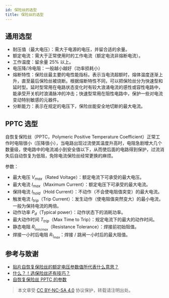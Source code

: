 ```yaml
---
id: 保险丝的选型
title: 保险丝的选型
---
```


## 通用选型

- 耐压值（最大电压）：需大于电源的电压，并留合适的余量。
- 额定电流：需大于正常使用时的工作电流（额定电流非熔断电流）。
- 工作温度：留余量 25% 以上。
- 电压降/冷电阻：一般越小越好（功率损耗小）
- 熔断特性：保险丝最主要的电性能指标。表示当电流超额时，熔体温度逐渐上升，直至最后保险丝被烧断。根据熔断特性不同，可以把保险丝分为快速型和延时型。延时型常用在电路状态变化时有较大浪涌电流的感性或容性电路中，能承受开关机时浪涌脉冲的冲击；快速型常用在阻性电路中，保护一些对电流变动特别敏感的元器件。
- 分断能力：表示在规定的电压下，保险丝能安全地切断的最大电流。

## PPTC 选型

自恢复保险丝（PPTC，Polymeric Positive Temperature Coefficient）正常工作时电阻很小（压降很小），当电路出现过流使其温度升高时，电阻急剧增大几个数量级，使电路中的电流减小到安全值以下，从而使后面的电路得到保护，过流消失后自动恢复为低阻，免除电流保险丝经常更换的麻烦。

参数：

- 最大电压 $V_{max}$（Rated Voltage）：额定电流下可承受的最大电压。
- 最大电流 $I_{max}$（Maximum Current）：额定电压下可承受的最大电流。
- 保持电流 $I_{hold}$（Hold Current）：不动作（不会使电阻值突变）的最大电流。
- 触发电流 $I_{trip}$（Trip Current）：发生动作（使电阻值突然变大）的最小电流，一般为保持电流的两倍。
- 动作功率 $P_d$（Typical power）：动作状态下的消耗功率。
- 最大动作时间 $T_{trip}$（Max Time to Trip）：规定电流下的最大的动作时间。
- 静态电阻 $R_{i_{min/max}}$（Resistance Tolerance）：焊接前初始阻值。
- 焊接一小时后电阻 $R_{1_{max}}$：焊接 / 跳闸一小时后的最大阻值。

## 参考与致谢

- [贴片自恢复保险丝的额定电压参数值所代表什么意思？](http://www.tergy.com/297/933.html)
- [什么？！选保险丝还有技巧？](https://mp.weixin.qq.com/s/uJp8fnafHpVfJFnVWkfAWg)
- [自恢复保险丝 PPTC 的参数](https://semiware.com/pptc/pptc03.html)

 > 本文章受 [CC BY-NC-SA 4.0](https://creativecommons.org/licenses/by/4.0/deed.zh) 协议保护，转载请注明出处。
